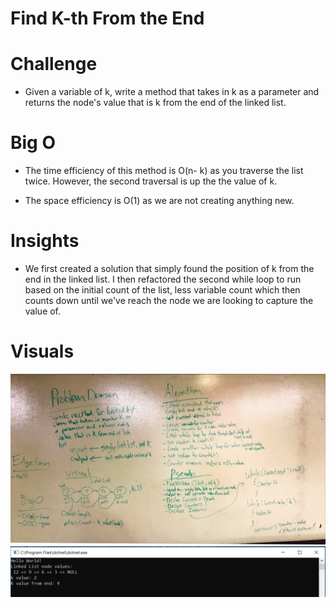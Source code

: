 # Find K-th From the End

# Challenge

- Given a variable of k, write a method that takes in k as a parameter and returns the node's value that is k from the end of the linked list.

# Big O

- The time efficiency of this method is O(n- k) as you traverse the list twice. However, the second traversal is up the the value of k.

- The space efficiency is O(1) as we are not creating anything new.

# Insights

- We first created a solution that simply found the position of k from the end in the linked list. I then refactored the second while loop to run based on the initial count of the list, less variable count which then counts down until we've reach the node we are looking to capture the value of.

# Visuals
![WHITE-BOARD](https://github.com/ntibbals/data-structures-and-algorithms/blob/master/Challenges/Ll_kth_from_end/whiteboard.png)
![SCREENSHOT](https://github.com/ntibbals/data-structures-and-algorithms/blob/master/Challenges/Ll_kth_from_end/screenshot.PNG)